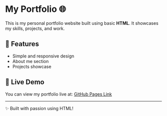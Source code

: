 # My Portfolio 🌐  

This is my personal portfolio website built using basic **HTML**. It showcases my skills, projects, and work.  

## 🚀 Features  
- Simple and responsive design  
- About me section  
- Projects showcase  

## 📌 Live Demo  
You can view my portfolio live at: [GitHub Pages Link](https://AAMILAF.github.io/)  

---

✨ Built with passion using HTML!  
